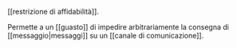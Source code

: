 [[restrizione di affidabilità]].

Permette a un [[guasto]] di impedire arbitrariamente la consegna di [[messaggio|messaggi]] su un [[canale di comunicazione]].
